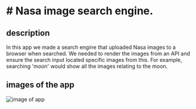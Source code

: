 # # Nasa image search engine.

## description

In this app we made a search engine that uploaded Nasa images to a browser when searched. We needed to render the images from an API and ensure the search input located specific images from this. For example, searching 'moon' would show all the images relating to the moon.

## images of the app

![image of app](file:///home/wilko/tech-test/appsc.png)
